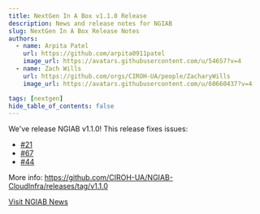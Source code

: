 ```yaml
---
title: NextGen In A Box v1.1.0 Release
description: News and release notes for NGIAB
slug: NextGen In A Box Release Notes 
authors:
  - name: Arpita Patel
    url: https://github.com/arpita0911patel
    image_url: https://avatars.githubusercontent.com/u/54657?v=4
  - name: Zach Wills
    url: https://github.com/orgs/CIROH-UA/people/ZacharyWills
    image_url: https://avatars.githubusercontent.com/u/60660437?v=4

tags: [nextgen]
hide_table_of_contents: false
---
```


We've release NGIAB v1.1.0! This release fixes issues:

- [#21](https://github.com/CIROH-UA/NGIAB-CloudInfra/issues/21)
- [#67](https://github.com/CIROH-UA/NGIAB-CloudInfra/issues/67)
- [#44](https://github.com/CIROH-UA/NGIAB-CloudInfra/issues/44)

More info: https://github.com/CIROH-UA/NGIAB-CloudInfra/releases/tag/v1.1.0

[Visit NGIAB News](/docs/products/tools/nextgeninaboxDocker/news)